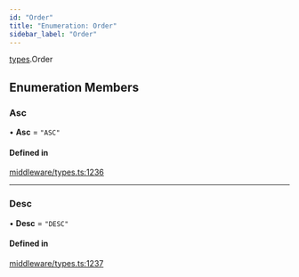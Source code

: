 ```yaml
---
id: "Order"
title: "Enumeration: Order"
sidebar_label: "Order"
---
```


[types](../../../modules/Types/Types.md).Order

## Enumeration Members

### Asc

• **Asc** = ``"ASC"``

#### Defined in

[middleware/types.ts:1236](https://github.com/PolymeshAssociation/polymesh-sdk/blob/5a778578/src/middleware/types.ts#L1236)

___

### Desc

• **Desc** = ``"DESC"``

#### Defined in

[middleware/types.ts:1237](https://github.com/PolymeshAssociation/polymesh-sdk/blob/5a778578/src/middleware/types.ts#L1237)
